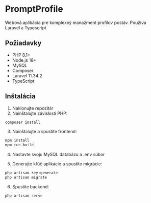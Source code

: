 # PromptProfile

Webová aplikácia pre komplexný manažment profilov postáv. Používa Laravel a Typescript.

## Požiadavky

- PHP 8.1+
- Node.js 18+
- MySQL
- Composer
- Laravel 11.34.2
- TypeScript

## Inštalácia

1. Naklonujte repozitár
2. Nainštalujte závislosti PHP:
```bash
composer install
```

3. Nainštalujte a spustite frontend:
```bash
npm install
npm run build
```

4. Nastavte svoju MySQL databázu a .env súbor 


5. Generujte kľúč aplikácie a spustite migrácie:
```bash
php artisan key:generate
php artisan migrate
```

6. Spustite backend:
```bash
php artisan serve
```
